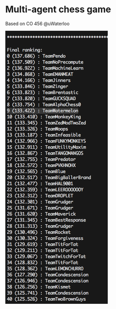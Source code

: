 # Multi-agent chess game


Based on CO 456 @uWaterloo

![Final ranking](https://github.com/zoetian/CO456/blob/master/FIN.png)
